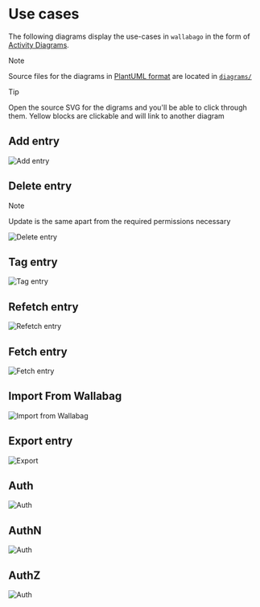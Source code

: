 # Use cases

The following diagrams display the use-cases in `wallabago` in the
form of [Activity Diagrams](https://en.wikipedia.org/wiki/Activity_diagram).

> [!NOTE]
> 
> Source files for the diagrams in [PlantUML format](https://plantuml.com/activity-diagram-beta) are located in [`diagrams/`](./diagrams/)

> [!TIP]
>
> Open the source SVG for the digrams and you'll be able to click through them.
> Yellow blocks are clickable and will link to another diagram

## Add entry

![Add entry](./diagrams/dist/add-entry-activity.svg)

## Delete entry
> [!NOTE]
>
> Update is the same apart from the required permissions necessary

![Delete entry](./diagrams/dist/remove-entry-activity.svg)

## Tag entry

![Tag entry](./diagrams/dist/tag-entry-activity.svg)

## Refetch entry

![Refetch entry](./diagrams/dist/refetch-entry-activity.svg)

## Fetch entry

![Fetch entry](./diagrams/dist/fetch-entry-activity.svg)

## Import From Wallabag
![Import from Wallabag](./diagrams/dist/import-from-wallabag-activity.svg)

## Export entry
![Export](./diagrams/dist/export-entry-activity.svg)

## Auth

![Auth](./diagrams/dist/auth-activity.svg)

## AuthN

![Auth](./diagrams/dist/authn-activity.svg)

## AuthZ

![Auth](./diagrams/dist/authz-activity.svg)
